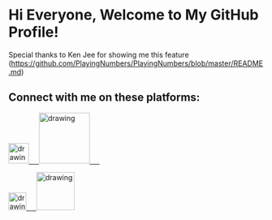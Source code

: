 # Hi Everyone, Welcome to My GitHub Profile!

Special thanks to Ken Jee for showing me this feature (https://github.com/PlayingNumbers/PlayingNumbers/blob/master/README.md)

## Connect with me on these platforms:

<a href="https://twitter.com/anuttara_sharma"><img src="https://res.cloudinary.com/importdata/image/upload/v1595012924/Twitter_Logo_Blue_gbtagu.png" alt="drawing" width="40"/>&nbsp;&nbsp;&nbsp;&nbsp;             <a href="https://www.linkedin.com/in/anuttara-sharma"><img src="https://res.cloudinary.com/importdata/image/upload/v1595012354/linkedin_t9qiwy.png" alt="drawing" width="100"/> &nbsp;&nbsp;&nbsp;&nbsp;
 
<a href="https://medium.com/@anuttarasharma"><img src="https://res.cloudinary.com/importdata/image/upload/v1595012354/medium_mono_hoz0z5.png" alt="drawing" width="35"/>&nbsp;&nbsp;&nbsp;&nbsp;             <a href="https://www.kaggle.com/anuttarasharma"><img src="https://res.cloudinary.com/importdata/image/upload/v1595012924/kaggle_ksaktb.png" alt="drawing" width="75"/>



<!--
**AnuttaraSharma/AnuttaraSharma** is a ✨ _special_ ✨ repository because its `README.md` (this file) appears on your GitHub profile.

Here are some ideas to get you started:

- 🔭 I’m currently working on ...
- 🌱 I’m currently learning ...
- 👯 I’m looking to collaborate on ...
- 🤔 I’m looking for help with ...
- 💬 Ask me about ...
- 📫 How to reach me: ...
- 😄 Pronouns: ...
- ⚡ Fun fact: ...
-->
